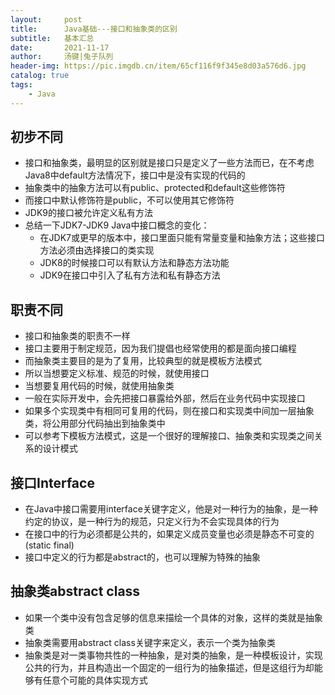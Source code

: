 ```yaml
---
layout:     post
title:      Java基础---接口和抽象类的区别
subtitle:   基本汇总
date:       2021-11-17
author:     汤键|兔子队列
header-img: https://pic.imgdb.cn/item/65cf116f9f345e8d03a576d6.jpg
catalog: true
tags:
    - Java
---
```


## **初步不同**
- 接口和抽象类，最明显的区别就是接口只是定义了一些方法而已，在不考虑Java8中default方法情况下，接口中是没有实现的代码的
- 抽象类中的抽象方法可以有public、protected和default这些修饰符
- 而接口中默认修饰符是public，不可以使用其它修饰符
- JDK9的接口被允许定义私有方法
- 总结一下JDK7-JDK9 Java中接口概念的变化：
  - 在JDK7或更早的版本中，接口里面只能有常量变量和抽象方法；这些接口方法必须由选择接口的类实现
  - JDK8的时候接口可以有默认方法和静态方法功能
  - JDK9在接口中引入了私有方法和私有静态方法

## **职责不同**
- 接口和抽象类的职责不一样
- 接口主要用于制定规范，因为我们提倡也经常使用的都是面向接口编程
- 而抽象类主要目的是为了复用，比较典型的就是模板方法模式
- 所以当想要定义标准、规范的时候，就使用接口
- 当想要复用代码的时候，就使用抽象类
- 一般在实际开发中，会先把接口暴露给外部，然后在业务代码中实现接口
- 如果多个实现类中有相同可复用的代码，则在接口和实现类中间加一层抽象类，将公用部分代码抽出到抽象类中
- 可以参考下模板方法模式，这是一个很好的理解接口、抽象类和实现类之间关系的设计模式

## **接口Interface**
- 在Java中接口需要用interface关键字定义，他是对一种行为的抽象，是一种约定的协议，是一种行为的规范，只定义行为不会实现具体的行为
- 在接口中的行为必须都是公共的，如果定义成员变量也必须是静态不可变的(static final)
- 接口中定义的行为都是abstract的，也可以理解为特殊的抽象

## **抽象类abstract class**
- 如果一个类中没有包含足够的信息来描绘一个具体的对象，这样的类就是抽象类
- 抽象类需要用abstract class关键字来定义，表示一个类为抽象类
- 抽象类是对一类事物共性的一种抽象，是对类的抽象，是一种模板设计，实现公共的行为，并且构造出一个固定的一组行为的抽象描述，但是这组行为却能够有任意个可能的具体实现方式